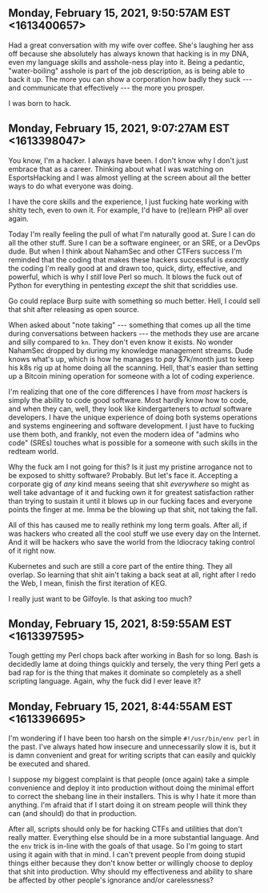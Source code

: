 ## Monday, February 15, 2021, 9:50:57AM EST <1613400657>

Had a great conversation with my wife over coffee. She's laughing her
ass off because she absolutely has always known that hacking is in my
DNA, even my language skills and asshole-ness play into it. Being a
pedantic, "water-boiling" asshole is part of the job description, as is
being able to back it up. The more you can show a corporation how badly
they suck --- and communicate that effectively --- the more you prosper.

I was born to hack.

## Monday, February 15, 2021, 9:07:27AM EST <1613398047>

You know, I'm a hacker. I always have been. I don't know why I don't
just embrace that as a career. Thinking about what I was watching
on EsportsHacking and I was almost yelling at the screen about all the
better ways to do what everyone was doing.

I have the core skills and
the experience, I just fucking hate working with shitty tech, even to
own it. For example, I'd have to (re)learn PHP all over again.

Today I'm really feeling the pull of what I'm naturally good at. Sure
I can do all the other stuff. Sure I can be a software engineer, or an
SRE, or a DevOps dude. But when I think about NahamSec and other
CTFers success I'm reminded that the coding that makes these hackers
successful is *exactly* the coding I'm really good at and drawn
too, quick, dirty, effective, and powerful, which is why I *still* love
Perl so much. It blows the fuck out of Python for everything in
pentesting *except* the shit that scriddies use. 

Go could replace Burp suite with something so much better. Hell, I could
sell that shit after releasing as open source.

When asked about "note taking" --- something that comes up all the time
during conversations between hackers --- the methods they use are arcane
and silly compared to `kn`. They don't even know it exists. No wonder
NahamSec dropped by during my knowledge management streams. Dude knows
what's up, which is how he manages to *pay* \$7k/month just to keep his
k8s rig up at home doing all the scanning. Hell, that's easier than
setting up a Bitcoin mining operation for someone with a lot of coding
experience.

I'm realizing that one of the core differences I have from *most*
hackers is simply the ability to code good software. Most hardly know
how to code, and when they can, well, they look like kindergarteners to
*actual* software developers. I have the unique experience of doing both
systems operations and systems engineering and software development. I
just have to fucking use them both, and frankly, not even the modern
idea of "admins who code" (SREs) touches what is possible for a someone
with such skills in the redteam world. 

Why the fuck am I not going for this? Is it just my pristine arrogance
not to be exposed to shitty software? Probably. But let's face it.
Accepting a corporate gig of *any* kind means seeing that shit
*everywhere* so might as well take advantage of it and fucking own it
for greatest satisfaction rather than trying to sustain it until it
blows up in our fucking faces and everyone points the finger at me. Imma
be the blowing up that shit, not taking the fall.

All of this has caused me to really rethink my long term goals. After
all, if was hackers who created all the cool stuff we use every day on
the Internet. And it will be hackers who save the world from the
Idiocracy taking control of it right now. 

Kubernetes and such are still a core part of the entire thing. They all
overlap. So learning that shit ain't taking a back seat at all, right
after I redo the Web, I mean, finish the first iteration of KEG.

I really just want to be Gilfoyle. Is that asking too much?

## Monday, February 15, 2021, 8:59:55AM EST <1613397595>

Tough getting my Perl chops back after working in Bash for so long. Bash
is decidedly lame at doing things quickly and tersely, the very thing
Perl gets a bad rap for is the thing that makes it dominate so
completely as a shell scripting language. Again, why the fuck did I ever
leave it?

## Monday, February 15, 2021, 8:44:55AM EST <1613396695>

I'm wondering if I have been too harsh on the simple `#!/usr/bin/env
perl` in the past. I've always hated how insecure and unnecessarily slow
it is, but it is damn convenient and great for writing scripts that can
easily and quickly be executed and shared.

I suppose my biggest complaint is that people (once again) take a simple
convenience and deploy it into production without doing the minimal
effort to correct the shebang line in their installers. This is why I
hate it more than anything. I'm afraid that if I start doing it on
stream people will think they can (and should) do that in production.

After all, scripts should only be for hacking CTFs and utilities that
don't really matter. Everything else should be in a more substantial
language. And the `env` trick is in-line with the goals of that usage.
So I'm going to start using it again with that in mind. I can't prevent
people from doing stupid things either because they don't know better or
willingly choose to deploy that shit into production. Why should my
effectiveness and ability to share be affected by other people's
ignorance and/or carelessness?


